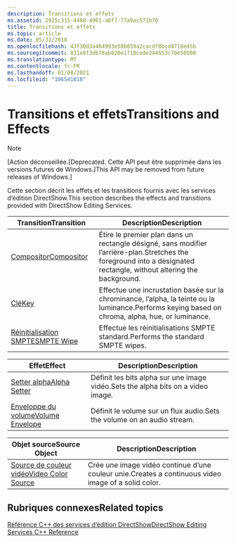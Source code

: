 ```yaml
---
description: Transitions et effets
ms.assetid: 2925c315-4488-4961-a8f7-77a9ac571b70
title: Transitions et effets
ms.topic: article
ms.date: 05/31/2018
ms.openlocfilehash: 43f30d3a404993e58b859a2cacdf0bcd4718e45b
ms.sourcegitcommit: 831e8f3db78ab820e1710cede244553c70e50500
ms.translationtype: MT
ms.contentlocale: fr-FR
ms.lasthandoff: 01/08/2021
ms.locfileid: "106541818"
---
```

# <a name="transitions-and-effects"></a><span data-ttu-id="3c397-103">Transitions et effets</span><span class="sxs-lookup"><span data-stu-id="3c397-103">Transitions and Effects</span></span>

> [!Note]  
> <span data-ttu-id="3c397-104">\[Action déconseillée.</span><span class="sxs-lookup"><span data-stu-id="3c397-104">\[Deprecated.</span></span> <span data-ttu-id="3c397-105">Cette API peut être supprimée dans les versions futures de Windows.\]</span><span class="sxs-lookup"><span data-stu-id="3c397-105">This API may be removed from future releases of Windows.\]</span></span>

 

<span data-ttu-id="3c397-106">Cette section décrit les effets et les transitions fournis avec les services d’édition DirectShow.</span><span class="sxs-lookup"><span data-stu-id="3c397-106">This section describes the effects and transitions provided with DirectShow Editing Services.</span></span>



| <span data-ttu-id="3c397-107">Transition</span><span class="sxs-lookup"><span data-stu-id="3c397-107">Transition</span></span>                              | <span data-ttu-id="3c397-108">Description</span><span class="sxs-lookup"><span data-stu-id="3c397-108">Description</span></span>                                                                            |
|-----------------------------------------|----------------------------------------------------------------------------------------|
| [<span data-ttu-id="3c397-109">Compositor</span><span class="sxs-lookup"><span data-stu-id="3c397-109">Compositor</span></span>](compositor-transition.md) | <span data-ttu-id="3c397-110">Étire le premier plan dans un rectangle désigné, sans modifier l’arrière-plan.</span><span class="sxs-lookup"><span data-stu-id="3c397-110">Stretches the foreground into a designated rectangle, without altering the background.</span></span> |
| [<span data-ttu-id="3c397-111">Clé</span><span class="sxs-lookup"><span data-stu-id="3c397-111">Key</span></span>](key-transition.md)               | <span data-ttu-id="3c397-112">Effectue une incrustation basée sur la chrominance, l’alpha, la teinte ou la luminance.</span><span class="sxs-lookup"><span data-stu-id="3c397-112">Performs keying based on chroma, alpha, hue, or luminance.</span></span>                             |
| [<span data-ttu-id="3c397-113">Réinitialisation SMPTE</span><span class="sxs-lookup"><span data-stu-id="3c397-113">SMPTE Wipe</span></span>](smpte-wipe-transition.md) | <span data-ttu-id="3c397-114">Effectue les réinitialisations SMPTE standard.</span><span class="sxs-lookup"><span data-stu-id="3c397-114">Performs the standard SMPTE wipes.</span></span>                                                     |



 



| <span data-ttu-id="3c397-115">Effet</span><span class="sxs-lookup"><span data-stu-id="3c397-115">Effect</span></span>                                        | <span data-ttu-id="3c397-116">Description</span><span class="sxs-lookup"><span data-stu-id="3c397-116">Description</span></span>                           |
|-----------------------------------------------|---------------------------------------|
| [<span data-ttu-id="3c397-117">Setter alpha</span><span class="sxs-lookup"><span data-stu-id="3c397-117">Alpha Setter</span></span>](alpha-setter-effect.md)       | <span data-ttu-id="3c397-118">Définit les bits alpha sur une image vidéo.</span><span class="sxs-lookup"><span data-stu-id="3c397-118">Sets the alpha bits on a video image.</span></span> |
| [<span data-ttu-id="3c397-119">Enveloppe du volume</span><span class="sxs-lookup"><span data-stu-id="3c397-119">Volume Envelope</span></span>](volume-envelope-effect.md) | <span data-ttu-id="3c397-120">Définit le volume sur un flux audio.</span><span class="sxs-lookup"><span data-stu-id="3c397-120">Sets the volume on an audio stream.</span></span>   |



 



| <span data-ttu-id="3c397-121">Objet source</span><span class="sxs-lookup"><span data-stu-id="3c397-121">Source Object</span></span>                                | <span data-ttu-id="3c397-122">Description</span><span class="sxs-lookup"><span data-stu-id="3c397-122">Description</span></span>                                        |
|----------------------------------------------|----------------------------------------------------|
| [<span data-ttu-id="3c397-123">Source de couleur vidéo</span><span class="sxs-lookup"><span data-stu-id="3c397-123">Video Color Source</span></span>](video-color-source.md) | <span data-ttu-id="3c397-124">Crée une image vidéo continue d’une couleur unie.</span><span class="sxs-lookup"><span data-stu-id="3c397-124">Creates a continuous video image of a solid color.</span></span> |



 

## <a name="related-topics"></a><span data-ttu-id="3c397-125">Rubriques connexes</span><span class="sxs-lookup"><span data-stu-id="3c397-125">Related topics</span></span>

<dl> <dt>

[<span data-ttu-id="3c397-126">Référence C++ des services d’édition DirectShow</span><span class="sxs-lookup"><span data-stu-id="3c397-126">DirectShow Editing Services C++ Reference</span></span>](directshow-editing-services-c---reference.md)
</dt> </dl>

 

 



